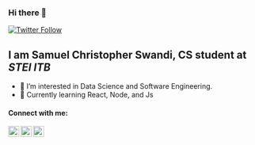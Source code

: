 ### Hi there 👋

[![Twitter Follow](https://img.shields.io/twitter/follow/sahabatsem?color=1DA1F2&logo=twitter&style=for-the-badge)](https://twitter.com/intent/follow?original_referer=https%3A%2F%2Fgithub.com%2FcodeSTACKr&screen_name=sahabatsem)

## I am Samuel Christopher Swandi, CS student at *STEI ITB*

- 👀 I’m interested in Data Science and Software Engineering.
- 🌱 Currently learning React, Node, and Js


#### Connect with me:

[<img align="left" alt="Sahabatsem | Twitter" width="22px" src="https://cdn.jsdelivr.net/npm/simple-icons@v3/icons/twitter.svg" />][twitter]
[<img align="left" alt="Samuel Christopher Swandi | LinkedIn" width="22px" src="https://cdn.jsdelivr.net/npm/simple-icons@v3/icons/linkedin.svg" />][linkedin]
[<img align="left" alt="sc_s_ | Instagram" width="22px" src="https://cdn.jsdelivr.net/npm/simple-icons@v3/icons/instagram.svg" />][instagram]



[twitter]: https://twitter.com/sahabatsem
[instagram]: https://www.instagram.com/sc_s_/
[linkedin]: www.linkedin.com/in/samuelswandi
